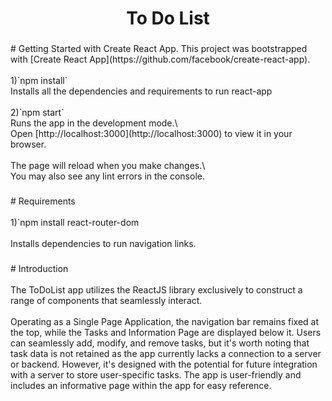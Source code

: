 <h1 align="center">To Do List</h1>

###

<p align="left"># Getting Started with Create React App. This project was bootstrapped with [Create React App](https://github.com/facebook/create-react-app).<br><br>1)`npm install`<br>Installs all the dependencies and requirements to run react-app<br><br>2)`npm start`<br>Runs the app in the development mode.\<br>Open [http://localhost:3000](http://localhost:3000) to view it in your browser.<br><br>The page will reload when you make changes.\<br>You may also see any lint errors in the console.</p>

###

<p align="left"># Requirements<br><br>1)`npm install react-router-dom<br><br>Installs dependencies to run navigation links.</p>

###

<p align="left">#  Introduction<br><br>The ToDoList app utilizes the ReactJS library exclusively to construct a range of components that seamlessly interact.<br><br>Operating as a Single Page Application, the navigation bar remains fixed at the top, while the Tasks and Information Page are displayed below it. Users can seamlessly add, modify, and remove tasks, but it's worth noting that task data is not retained as the app currently lacks a connection to a server or backend. However, it's designed with the potential for future integration with a server to store user-specific tasks. The app is user-friendly and includes an informative page within the app for easy reference.</p>

###




